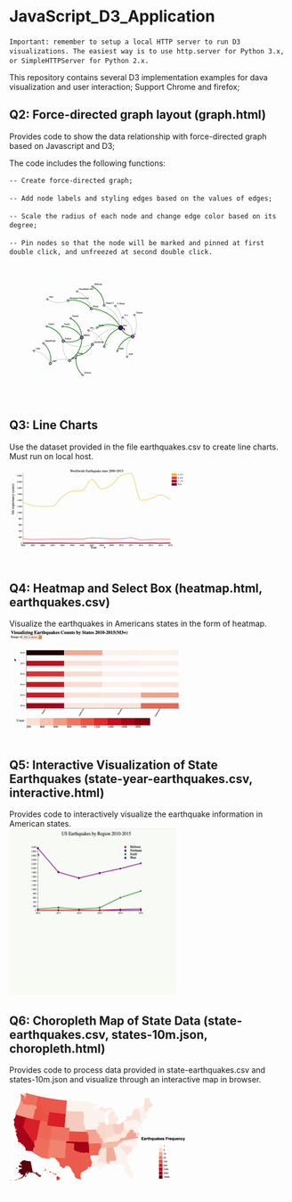 # JavaScript_D3_Application

`Important: remember to setup a local HTTP server to run D3 visualizations. The easiest way is to use http.server for Python 3.x, or SimpleHTTPServer for Python 2.x.`


This repository contains several D3 implementation examples for dava visualization and user interaction;
Support Chrome and firefox;

## Q2: Force-directed graph layout (graph.html)

  Provides code to show the data relationship with force-directed graph based on Javascript and D3;

  The code includes the following functions:

    -- Create force-directed graph;

    -- Add node labels and styling edges based on the values of edges;

    -- Scale the radius of each node and change edge color based on its degree;

    -- Pin nodes so that the node will be marked and pinned at first double click, and unfreezed at second double click.  

![image](https://github.com/JolinQChen/JavaScriptD3Application/blob/master/Q2/Screen%20Recording%202020-04-04%20at%2019.06.22.gif)
## Q3: Line Charts
Use the dataset provided in the file earthquakes.csv to create line charts.  
Must run on local host.  

![image](https://github.com/JolinQChen/JavaScriptD3Application/blob/master/Q3/Screen%20Recording%202020-04-04%20at%2019.32.45.gif)

## Q4: Heatmap and Select Box (heatmap.html, earthquakes.csv)

Visualize the earthquakes in Americans states in the form of heatmap.  
![image](https://github.com/JolinQChen/JavaScriptD3Application/blob/master/Q4/Screen%20Recording%202020-04-04%20at%2019.48.53.gif)

## Q5: Interactive Visualization of State Earthquakes (state-year-earthquakes.csv, interactive.html)

  Provides code to interactively visualize the earthquake information in American states.  
<img width="300" height="300" src="https://github.com/JolinQChen/JavaScriptD3Application/blob/master/Q5/Screen%20Recording%202020-04-04%20at%2020.03.14.gif"/>

## Q6: Choropleth Map of State Data (state-earthquakes.csv, states-10m.json, choropleth.html)

  Provides code to process data provided in state-earthquakes.csv and states-10m.json and visualize through an interactive map    in browser.  
![image](https://github.com/JolinQChen/JavaScriptD3Application/blob/master/Q6/Screen%20Recording%202020-04-04%20at%2020.05.59.gif)

